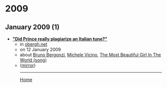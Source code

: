# 2009

## January 2009 (1)

 - [**"Did Prince really plagiarize an Italian tune?"**](https://obergh.net/songoffire/2009/01/12/did-prince-really-plagiarize-an-italian-tune/)<ul><li>in [obergh.net](https://obergh.net/)</li><li>on 12 January 2009</li><li>about [Bruno Bergonzi](../../topics/bruno-bergonzi/index.md), [Michele Vicino](../../topics/michele-vicino/index.md), [The Most Beautiful Girl In The World (song)](../../topics/song/the-most-beautiful-girl-in-the-world/index.md)</li><li>([mirror](https://web.archive.org/web/*/https://obergh.net/songoffire/2009/01/12/did-prince-really-plagiarize-an-italian-tune/))</li><ul>

----

[Home](../index.md)
